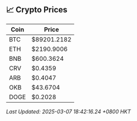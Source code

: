 ## 📈 Crypto Prices

| Coin | Price |
| ---- | ----- |
| BTC | $89201.2182 |
| ETH | $2190.9006 |
| BNB | $600.3624 |
| CRV | $0.4359 |
| ARB | $0.4047 |
| OKB | $43.6704 |
| DOGE | $0.2028 |

_Last Updated: 2025-03-07 18:42:16.24 +0800 HKT_